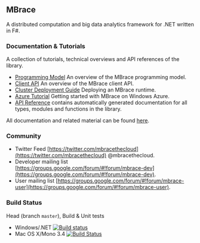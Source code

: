 ## MBrace

A distributed computation and big data analytics framework for .NET written in F#.

### Documentation & Tutorials

A collection of tutorials, technical overviews and API references of the library.

  * [Programming Model](http://nessos.github.io/MBrace/programming-model.html) An overview of the MBrace programming model.
  * [Client API](http://nessos.github.io/MBrace/client-api.html) An overview of the MBrace client API.
  * [Cluster Deployment Guide](http://nessos.github.io/MBrace/runtime-deployment.html) Deploying an MBrace runtime.
  * [Azure Tutorial](http://nessos.github.io/MBrace/azure-tutorial.html) Getting started with MBrace on Windows Azure.
  * [API Reference](http://nessos.github.io/MBrace/reference/index.html) contains automatically generated documentation for all types, modules and functions in the library.
 
All documentation and related material can be found [here](http://www.m-brace.net/).

### Community

  * Twitter Feed [https://twitter.com/mbracethecloud](https://twitter.com/mbracethecloud) @mbracethecloud.
  * Developer mailing list [https://groups.google.com/forum/#!forum/mbrace-dev](https://groups.google.com/forum/#!forum/mbrace-dev).
  * User mailing list [https://groups.google.com/forum/#!forum/mbrace-user](https://groups.google.com/forum/#!forum/mbrace-user).

### Build Status

Head (branch `master`), Build & Unit tests

* Windows/.NET [![Build status](https://ci.appveyor.com/api/projects/status/n567sx3mmbstl5q9/branch/master)](https://ci.appveyor.com/project/nessos/mbrace/branch/master)
* Mac OS X/Mono 3.4 [![Build Status](https://travis-ci.org/nessos/MBrace.png?branch=master)](https://travis-ci.org/nessos/MBrace/branches)
